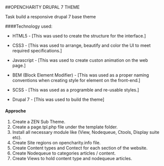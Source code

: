 
##OPENCHARITY DRUPAL 7  THEME

Task build a responsive drupal 7 base theme

####Technology used:

- HTML5 - [This was used to create the structure for the interface.]<br >

- CSS3 - [This was used to arrange, beautify and color the UI to meet required specifications.]<br >

- Javascript - [This was used to create custon animation on the web page.]<br >

- BEM (Block Element Modifier) - [This was used as a proper naming conventions when creating style for element on the front-end.]<br >

- SCSS - [This was used as a programble and re-usable styles.]<br >

- Drupal 7 - [This was used to build the theme]<br >

#### Approche

1. Create a ZEN Sub Theme.
2. Create a page.tpl.php file under the template folder.
3. Install all necessary module like (View, Nodequeue, Ctools, Display suite etc).
4. Create Site regions on opencharity.info file.
5. Create Content types and Contect for each section of the website.
6. Create Nodequeue to categories articles / content.
7. Create Views to hold content type and nodequeue articles.


